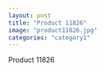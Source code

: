 ```yaml
---
layout: post
title: "Product 11826"
image: "product11826.jpg"
categories: "category1"
---
```

Product 11826
